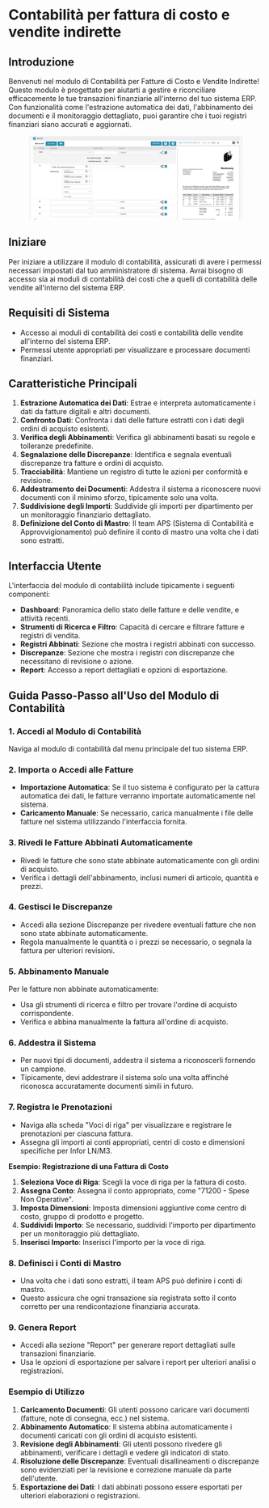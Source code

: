 # Contabilità per fattura di costo e vendite indirette

## Introduzione

Benvenuti nel modulo di Contabilità per Fatture di Costo e Vendite Indirette! Questo modulo è progettato per aiutarti a gestire e riconciliare efficacemente le tue transazioni finanziarie all'interno del tuo sistema ERP. Con funzionalità come l'estrazione automatica dei dati, l'abbinamento dei documenti e il monitoraggio dettagliato, puoi garantire che i tuoi registri finanziari siano accurati e aggiornati.

<figure><img src="../.gitbook/assets/acounting-for-cost-invoice-and-indirect-sales1.png" alt=""><figcaption></figcaption></figure>

## Iniziare

Per iniziare a utilizzare il modulo di contabilità, assicurati di avere i permessi necessari impostati dal tuo amministratore di sistema. Avrai bisogno di accesso sia ai moduli di contabilità dei costi che a quelli di contabilità delle vendite all'interno del sistema ERP.

## Requisiti di Sistema

* Accesso ai moduli di contabilità dei costi e contabilità delle vendite all'interno del sistema ERP.
* Permessi utente appropriati per visualizzare e processare documenti finanziari.

## Caratteristiche Principali

1. **Estrazione Automatica dei Dati**: Estrae e interpreta automaticamente i dati da fatture digitali e altri documenti.
2. **Confronto Dati**: Confronta i dati delle fatture estratti con i dati degli ordini di acquisto esistenti.
3. **Verifica degli Abbinamenti**: Verifica gli abbinamenti basati su regole e tolleranze predefinite.
4. **Segnalazione delle Discrepanze**: Identifica e segnala eventuali discrepanze tra fatture e ordini di acquisto.
5. **Tracciabilità**: Mantiene un registro di tutte le azioni per conformità e revisione.
6. **Addestramento dei Documenti**: Addestra il sistema a riconoscere nuovi documenti con il minimo sforzo, tipicamente solo una volta.
7. **Suddivisione degli Importi**: Suddivide gli importi per dipartimento per un monitoraggio finanziario dettagliato.
8. **Definizione del Conto di Mastro**: Il team APS (Sistema di Contabilità e Approvvigionamento) può definire il conto di mastro una volta che i dati sono estratti.

## Interfaccia Utente

L'interfaccia del modulo di contabilità include tipicamente i seguenti componenti:

* **Dashboard**: Panoramica dello stato delle fatture e delle vendite, e attività recenti.
* **Strumenti di Ricerca e Filtro**: Capacità di cercare e filtrare fatture e registri di vendita.
* **Registri Abbinati**: Sezione che mostra i registri abbinati con successo.
* **Discrepanze**: Sezione che mostra i registri con discrepanze che necessitano di revisione o azione.
* **Report**: Accesso a report dettagliati e opzioni di esportazione.

## Guida Passo-Passo all'Uso del Modulo di Contabilità

### 1. Accedi al Modulo di Contabilità

Naviga al modulo di contabilità dal menu principale del tuo sistema ERP.

### 2. Importa o Accedi alle Fatture

* **Importazione Automatica**: Se il tuo sistema è configurato per la cattura automatica dei dati, le fatture verranno importate automaticamente nel sistema.
* **Caricamento Manuale**: Se necessario, carica manualmente i file delle fatture nel sistema utilizzando l'interfaccia fornita.

### 3. Rivedi le Fatture Abbinati Automaticamente

* Rivedi le fatture che sono state abbinate automaticamente con gli ordini di acquisto.
* Verifica i dettagli dell'abbinamento, inclusi numeri di articolo, quantità e prezzi.

### 4. Gestisci le Discrepanze

* Accedi alla sezione Discrepanze per rivedere eventuali fatture che non sono state abbinate automaticamente.
* Regola manualmente le quantità o i prezzi se necessario, o segnala la fattura per ulteriori revisioni.

### 5. Abbinamento Manuale

Per le fatture non abbinate automaticamente:

* Usa gli strumenti di ricerca e filtro per trovare l'ordine di acquisto corrispondente.
* Verifica e abbina manualmente la fattura all'ordine di acquisto.

### 6. Addestra il Sistema

* Per nuovi tipi di documenti, addestra il sistema a riconoscerli fornendo un campione.
* Tipicamente, devi addestrare il sistema solo una volta affinché riconosca accuratamente documenti simili in futuro.

### 7. Registra le Prenotazioni

* Naviga alla scheda "Voci di riga" per visualizzare e registrare le prenotazioni per ciascuna fattura.
* Assegna gli importi ai conti appropriati, centri di costo e dimensioni specifiche per Infor LN/M3.

**Esempio: Registrazione di una Fattura di Costo**

1. **Seleziona Voce di Riga**: Scegli la voce di riga per la fattura di costo.
2. **Assegna Conto**: Assegna il conto appropriato, come "71200 - Spese Non Operative".
3. **Imposta Dimensioni**: Imposta dimensioni aggiuntive come centro di costo, gruppo di prodotto e progetto.
4. **Suddividi Importo**: Se necessario, suddividi l'importo per dipartimento per un monitoraggio più dettagliato.
5. **Inserisci Importo**: Inserisci l'importo per la voce di riga.

### 8. Definisci i Conti di Mastro

* Una volta che i dati sono estratti, il team APS può definire i conti di mastro.
* Questo assicura che ogni transazione sia registrata sotto il conto corretto per una rendicontazione finanziaria accurata.

### 9. Genera Report

* Accedi alla sezione "Report" per generare report dettagliati sulle transazioni finanziarie.
* Usa le opzioni di esportazione per salvare i report per ulteriori analisi o registrazioni.

### Esempio di Utilizzo

1. **Caricamento Documenti**: Gli utenti possono caricare vari documenti (fatture, note di consegna, ecc.) nel sistema.
2. **Abbinamento Automatico**: Il sistema abbina automaticamente i documenti caricati con gli ordini di acquisto esistenti.
3. **Revisione degli Abbinamenti**: Gli utenti possono rivedere gli abbinamenti, verificare i dettagli e vedere gli indicatori di stato.
4. **Risoluzione delle Discrepanze**: Eventuali disallineamenti o discrepanze sono evidenziati per la revisione e correzione manuale da parte dell'utente.
5. **Esportazione dei Dati**: I dati abbinati possono essere esportati per ulteriori elaborazioni o registrazioni.
